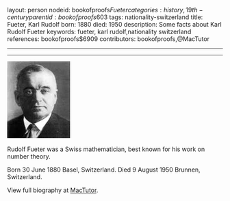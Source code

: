 layout: person
nodeid: bookofproofs$Fueter
categories: history,19th-century
parentid: bookofproofs$603
tags: nationality-switzerland
title: Fueter, Karl Rudolf
born: 1880
died: 1950
description: Some facts about Karl Rudolf Fueter
keywords: fueter, karl rudolf,nationality switzerland
references: bookofproofs$6909
contributors: bookofproofs,@MacTutor

---


---

![Fueter.jpg](https://github.com/bookofproofs/bookofproofs.github.io/blob/main/_sources/_assets/images/portraits/Fueter.jpg?raw=true)

Rudolf Fueter was a Swiss mathematician, best known for his work on number theory.

Born 30 June 1880 Basel, Switzerland. Died 9 August 1950 Brunnen, Switzerland.


View full biography at [MacTutor](https://mathshistory.st-andrews.ac.uk/Biographies/Fueter/).